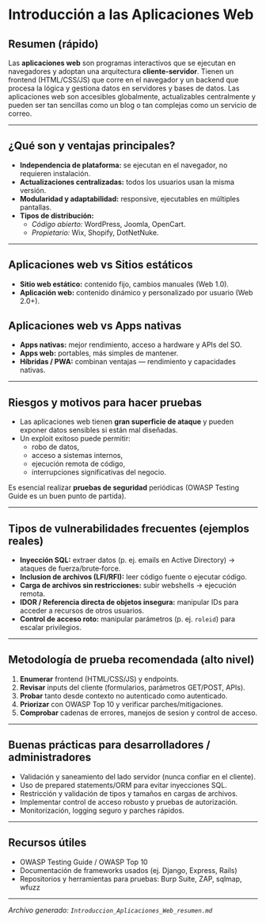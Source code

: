 # Introducción a las Aplicaciones Web

## Resumen (rápido)
Las **aplicaciones web** son programas interactivos que se ejecutan en navegadores y adoptan una arquitectura **cliente‑servidor**. Tienen un frontend (HTML/CSS/JS) que corre en el navegador y un backend que procesa la lógica y gestiona datos en servidores y bases de datos. Las aplicaciones web son accesibles globalmente, actualizables centralmente y pueden ser tan sencillas como un blog o tan complejas como un servicio de correo.

---

## ¿Qué son y ventajas principales?
- **Independencia de plataforma:** se ejecutan en el navegador, no requieren instalación.
- **Actualizaciones centralizadas:** todos los usuarios usan la misma versión.
- **Modularidad y adaptabilidad:** responsive, ejecutables en múltiples pantallas.
- **Tipos de distribución:**  
  - *Código abierto:* WordPress, Joomla, OpenCart.  
  - *Propietario:* Wix, Shopify, DotNetNuke.

---

## Aplicaciones web vs Sitios estáticos
- **Sitio web estático:** contenido fijo, cambios manuales (Web 1.0).
- **Aplicación web:** contenido dinámico y personalizado por usuario (Web 2.0+).

## Aplicaciones web vs Apps nativas
- **Apps nativas:** mejor rendimiento, acceso a hardware y APIs del SO.
- **Apps web:** portables, más simples de mantener.
- **Híbridas / PWA:** combinan ventajas — rendimiento y capacidades nativas.

---

## Riesgos y motivos para hacer pruebas
- Las aplicaciones web tienen **gran superficie de ataque** y pueden exponer datos sensibles si están mal diseñadas.
- Un exploit exitoso puede permitir:
  - robo de datos,
  - acceso a sistemas internos,
  - ejecución remota de código,
  - interrupciones significativas del negocio.

Es esencial realizar **pruebas de seguridad** periódicas (OWASP Testing Guide es un buen punto de partida).

---

## Tipos de vulnerabilidades frecuentes (ejemplos reales)
- **Inyección SQL:** extraer datos (p. ej. emails en Active Directory) → ataques de fuerza/brute‑force.
- **Inclusion de archivos (LFI/RFI):** leer código fuente o ejecutar código.
- **Carga de archivos sin restricciones:** subir webshells → ejecución remota.
- **IDOR / Referencia directa de objetos insegura:** manipular IDs para acceder a recursos de otros usuarios.
- **Control de acceso roto:** manipular parámetros (p. ej. `roleid`) para escalar privilegios.

---

## Metodología de prueba recomendada (alto nivel)
1. **Enumerar** frontend (HTML/CSS/JS) y endpoints.
2. **Revisar** inputs del cliente (formularios, parámetros GET/POST, APIs).
3. **Probar** tanto desde contexto no autenticado como autenticado.
4. **Priorizar** con OWASP Top 10 y verificar parches/mitigaciones.
5. **Comprobar** cadenas de errores, manejos de sesion y control de acceso.

---

## Buenas prácticas para desarrolladores / administradores
- Validación y saneamiento del lado servidor (nunca confiar en el cliente).
- Uso de prepared statements/ORM para evitar inyecciones SQL.
- Restricción y validación de tipos y tamaños en cargas de archivos.
- Implementar control de acceso robusto y pruebas de autorización.
- Monitorización, logging seguro y parches rápidos.

---

## Recursos útiles
- OWASP Testing Guide / OWASP Top 10
- Documentación de frameworks usados (ej. Django, Express, Rails)
- Repositorios y herramientas para pruebas: Burp Suite, ZAP, sqlmap, wfuzz

---

*Archivo generado: `Introduccion_Aplicaciones_Web_resumen.md`*  
